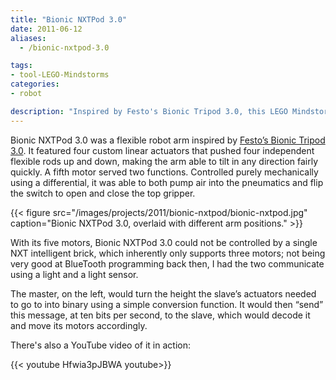 ```yaml
---
title: "Bionic NXTPod 3.0"
date: 2011-06-12
aliases:
  - /bionic-nxtpod-3.0

tags:
- tool-LEGO-Mindstorms
categories:
- robot

description: "Inspired by Festo's Bionic Tripod 3.0, this LEGO Mindstorms NXT robot used four linear actuators to position a grabber on a flexible robot arm."
---
```


Bionic NXTPod 3.0 was a flexible robot arm inspired by [Festo’s Bionic Tripod 3.0](http://web.archive.org/web/20160315002745/https://www.festo.com/cms/en_corp/11371.htm). It featured four custom linear actuators that pushed four independent flexible rods up and down, making the arm able to tilt in any direction fairly quickly. A fifth motor served two functions. Controlled purely mechanically using a differential, it was able to both pump air into the pneumatics and flip the switch to open and close the top gripper.</p>

{{< figure src="/images/projects/2011/bionic-nxtpod/bionic-nxtpod.jpg" caption="Bionic NXTPod 3.0, overlaid with different arm positions." >}}

With its five motors, Bionic NXTPod 3.0 could not be controlled by a single NXT intelligent brick, which inherently only supports three motors; not being very good at BlueTooth programming back then, I had the two communicate using a light and a light sensor.

The master, on the left, would turn the height the slave’s actuators needed to go to into binary using a simple conversion function. It would then “send” this message, at ten bits per second, to the slave, which would decode it and move its motors accordingly.

There's also a YouTube video of it in action:

{{< youtube Hfwia3pJBWA youtube>}}
